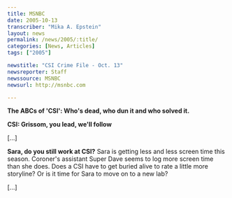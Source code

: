 ```yaml
---
title: MSNBC
date: 2005-10-13
transcriber: "Mika A. Epstein"
layout: news
permalink: /news/2005/:title/
categories: [News, Articles]
tags: ["2005"]

newstitle: "CSI Crime File - Oct. 13"
newsreporter: Staff
newssource: MSNBC
newsurl: http://msnbc.com

---
```

**The ABCs of 'CSI': Who's dead, who dun it and who solved it.**

**CSI: Grissom, you lead, we'll follow**

[...]

**Sara, do you still work at CSI?** Sara is getting less and less screen time this season. Coroner's assistant Super Dave seems to log more screen time than she does. Does a CSI have to get buried alive to rate a little more storyline? Or is it time for Sara to move on to a new lab?

[...]
